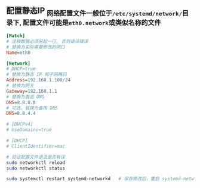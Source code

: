 ## 配置静态IP  <sub>网络配置文件一般位于`/etc/systemd/network/`目录下, 配置文件可能是`eth0.network`或类似名称的文件</sub>

```ini
[Match]
# 注释数据必须另起一行, 否则语法错误
# 替换为实际需要修改的网口
Name=eth0   

[Network]
# DHCP=true
# 替换为静态 IP 和子网掩码
Address=192.168.1.100/24
# 替换为网关
Gateway=192.168.1.1
# 替换为首选 DNS   
DNS=8.8.8.8
# 可选，替换为备用 DNS             
DNS=8.8.4.4               

# [DHCPv4]
# UseDomains=true

# [DHCP]
# ClientIdentifier=mac
```

```bash
# 验证配置文件语法是否有误
sudo networkctl reload
sudo networkctl status

sudo systemctl restart systemd-networkd   # 保存修改后，重启 systemd-networkd 服务
```
